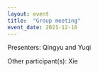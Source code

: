 ```yaml
---
layout: event
title:  "Group meeting"
event_date: 2021-12-16
---
```


Presenters: Qingyu and Yuqi

Other participant(s): Xie
